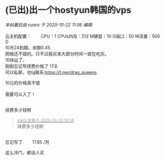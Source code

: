 # (已出)出一个hostyun韩国的vps


<i class="pstatus"> 本帖最后由 ruans 于 2020-10-22 11:06 编辑 </i><br />
<br />
云主机配置：&nbsp; &nbsp; &nbsp; &nbsp; CPU：1 CPUs内存：512 M硬盘：10 G端口：50 M流量：500 G<br />
10月24到期。余额0.45<br />
网络还不错的。只不过我买来大部分时间一直在吃灰。<br />
10快出了。<br />
刚刚忘记写续费价格了 17.8.<br />
可以私聊，也tg联系:https://t.me/drag_queens

10元的价格真不错<br />
<br />
需要可以入了！<br />
<br />
<img src="static/image/smiley/default/time.gif" smilieid="15" border="0" alt="" /><img src="static/image/smiley/default/time.gif" smilieid="15" border="0" alt="" /><img src="static/image/smiley/default/time.gif" smilieid="15" border="0" alt="" />

续费多少钱啊

<div class="quote"><blockquote><font size="2"><a href="https://www.hostloc.com/forum.php?mod=redirect&amp;goto=findpost&amp;pid=9334776&amp;ptid=757056" target="_blank"><font color="#999999">xixi3 发表于 2020-10-22 10:14</font></a></font><br />
续费多少钱啊</blockquote></div><br />
忘记写了&nbsp; &nbsp; &nbsp; &nbsp; 17.85 /月

这么冷门，都没人买
